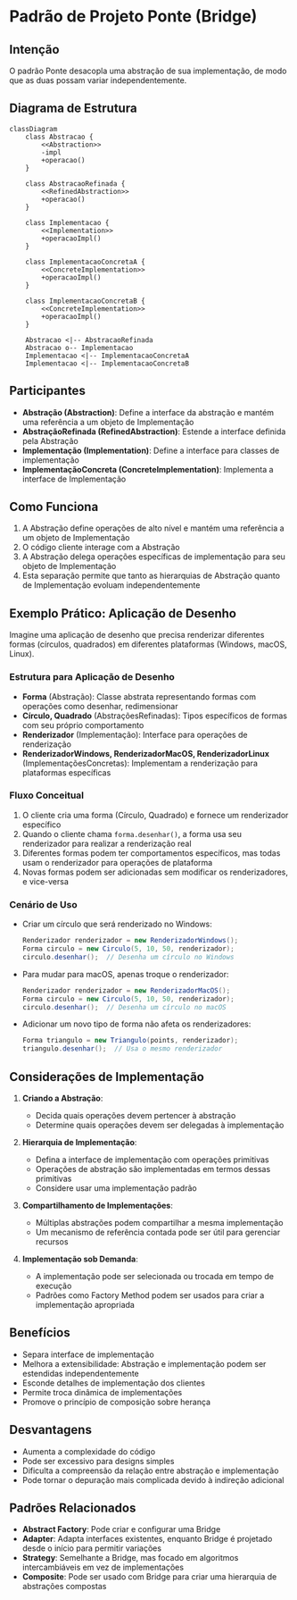 # Padrão de Projeto Ponte (Bridge)

## Intenção

O padrão Ponte desacopla uma abstração de sua implementação, de modo que as duas possam variar independentemente.

## Diagrama de Estrutura

```mermaid
classDiagram
    class Abstracao {
        <<Abstraction>>
        -impl
        +operacao()
    }

    class AbstracaoRefinada {
        <<RefinedAbstraction>>
        +operacao()
    }

    class Implementacao {
        <<Implementation>>
        +operacaoImpl()
    }

    class ImplementacaoConcretaA {
        <<ConcreteImplementation>>
        +operacaoImpl()
    }

    class ImplementacaoConcretaB {
        <<ConcreteImplementation>>
        +operacaoImpl()
    }

    Abstracao <|-- AbstracaoRefinada
    Abstracao o-- Implementacao
    Implementacao <|-- ImplementacaoConcretaA
    Implementacao <|-- ImplementacaoConcretaB
```

## Participantes

- **Abstração (Abstraction)**: Define a interface da abstração e mantém uma referência a um objeto de Implementação
- **AbstraçãoRefinada (RefinedAbstraction)**: Estende a interface definida pela Abstração
- **Implementação (Implementation)**: Define a interface para classes de implementação
- **ImplementaçãoConcreta (ConcreteImplementation)**: Implementa a interface de Implementação

## Como Funciona

1. A Abstração define operações de alto nível e mantém uma referência a um objeto de Implementação
2. O código cliente interage com a Abstração
3. A Abstração delega operações específicas de implementação para seu objeto de Implementação
4. Esta separação permite que tanto as hierarquias de Abstração quanto de Implementação evoluam independentemente

## Exemplo Prático: Aplicação de Desenho

Imagine uma aplicação de desenho que precisa renderizar diferentes formas (círculos, quadrados) em diferentes
plataformas (Windows, macOS, Linux).

### Estrutura para Aplicação de Desenho

- **Forma** (Abstração): Classe abstrata representando formas com operações como desenhar, redimensionar
- **Círculo, Quadrado** (AbstraçõesRefinadas): Tipos específicos de formas com seu próprio comportamento
- **Renderizador** (Implementação): Interface para operações de renderização
- **RenderizadorWindows, RenderizadorMacOS, RenderizadorLinux** (ImplementaçõesConcretas): Implementam a renderização
  para plataformas específicas

### Fluxo Conceitual

1. O cliente cria uma forma (Círculo, Quadrado) e fornece um renderizador específico
2. Quando o cliente chama `forma.desenhar()`, a forma usa seu renderizador para realizar a renderização real
3. Diferentes formas podem ter comportamentos específicos, mas todas usam o renderizador para operações de plataforma
4. Novas formas podem ser adicionadas sem modificar os renderizadores, e vice-versa

### Cenário de Uso

- Criar um círculo que será renderizado no Windows:
  ```java
  Renderizador renderizador = new RenderizadorWindows();
  Forma circulo = new Circulo(5, 10, 50, renderizador);
  circulo.desenhar();  // Desenha um círculo no Windows
  ```
- Para mudar para macOS, apenas troque o renderizador:
  ```java
  Renderizador renderizador = new RenderizadorMacOS();
  Forma circulo = new Circulo(5, 10, 50, renderizador);
  circulo.desenhar();  // Desenha um círculo no macOS
  ```
- Adicionar um novo tipo de forma não afeta os renderizadores:
  ```java
  Forma triangulo = new Triangulo(points, renderizador);
  triangulo.desenhar();  // Usa o mesmo renderizador
  ```

## Considerações de Implementação

1. **Criando a Abstração**:
    - Decida quais operações devem pertencer à abstração
    - Determine quais operações devem ser delegadas à implementação

2. **Hierarquia de Implementação**:
    - Defina a interface de implementação com operações primitivas
    - Operações de abstração são implementadas em termos dessas primitivas
    - Considere usar uma implementação padrão

3. **Compartilhamento de Implementações**:
    - Múltiplas abstrações podem compartilhar a mesma implementação
    - Um mecanismo de referência contada pode ser útil para gerenciar recursos

4. **Implementação sob Demanda**:
    - A implementação pode ser selecionada ou trocada em tempo de execução
    - Padrões como Factory Method podem ser usados para criar a implementação apropriada

## Benefícios

- Separa interface de implementação
- Melhora a extensibilidade: Abstração e implementação podem ser estendidas independentemente
- Esconde detalhes de implementação dos clientes
- Permite troca dinâmica de implementações
- Promove o princípio de composição sobre herança

## Desvantagens

- Aumenta a complexidade do código
- Pode ser excessivo para designs simples
- Dificulta a compreensão da relação entre abstração e implementação
- Pode tornar o depuração mais complicada devido à indireção adicional

## Padrões Relacionados

- **Abstract Factory**: Pode criar e configurar uma Bridge
- **Adapter**: Adapta interfaces existentes, enquanto Bridge é projetado desde o início para permitir variações
- **Strategy**: Semelhante a Bridge, mas focado em algoritmos intercambiáveis em vez de implementações
- **Composite**: Pode ser usado com Bridge para criar uma hierarquia de abstrações compostas
